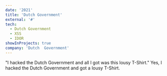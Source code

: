 ```yaml
---
date: '2021'
title: 'Dutch Government'
external: '#'
tech:
  - Dutch Government
  - XSS
  - IDOR
showInProjects: true
company: 'Dutch  Government'
---
```


"I hacked the Dutch Government and all I got was this lousy T-Shirt." Yes, I hacked the Dutch Government and got a lousy T-Shirt.
